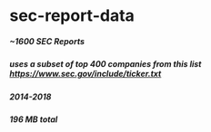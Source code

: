 # sec-report-data
##### ~1600 SEC Reports
##### uses a subset of top 400 companies from this list https://www.sec.gov/include/ticker.txt
##### 2014-2018
##### 196 MB total
